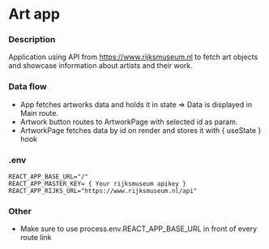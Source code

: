 # Art app

### Description

Application using API from https://www.rijksmuseum.nl to fetch art objects and showcase information about artists and their work.

### Data flow

- App fetches artworks data and holds it in state => Data is displayed in Main route.
- Artwork button routes to ArtworkPage with selected id as param.
- ArtworkPage fetches data by id on render and stores it with { useState } hook

### .env
```
REACT_APP_BASE_URL="/"
REACT_APP_MASTER_KEY= { Your rijksmuseum apikey }
REACT_APP_RIJKS_URL="https://www.rijksmuseum.nl/api"
```
### Other

- Make sure to use process.env.REACT_APP_BASE_URL in front of every route link
